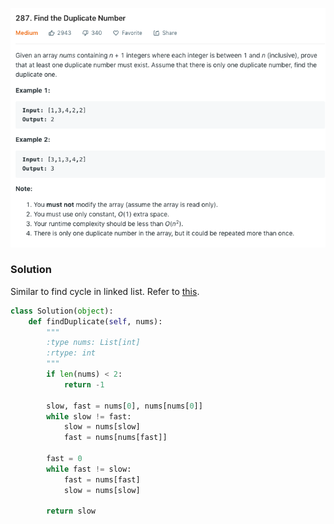 ![](../images/287.png)
### Solution
Similar to find cycle in linked list.
Refer to [this](https://leetcode.com/problems/find-the-duplicate-number/discuss/72846/My-easy-understood-solution-with-O(n)-time-and-O(1)-space-without-modifying-the-array.-With-clear-explanation.).
```python
class Solution(object):
    def findDuplicate(self, nums):
        """
        :type nums: List[int]
        :rtype: int
        """
        if len(nums) < 2:
            return -1
        
        slow, fast = nums[0], nums[nums[0]]
        while slow != fast:
            slow = nums[slow]
            fast = nums[nums[fast]]
        
        fast = 0
        while fast != slow:
            fast = nums[fast]
            slow = nums[slow]
        
        return slow
```